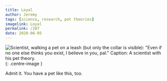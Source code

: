 ```yaml
---
title: Loyal
author: Jeremy
tags: [science, research, pet theories]
imagelink: Loyal
permalink: /287
date: 2020-06-05
---
```


![Scientist, walking a pet on a leash (but only the collar is visible): "Even if no one else thinks you exist, I believe in you, pal." Caption: A scientist with his pet theory.](https://res.cloudinary.com/dh3hm8pb7/image/upload/c_scale,q_auto:best/v1535842782/Handwaving/Published/Loyalty.png){: .centre-image }

Admit it. You have a pet like this, too.

